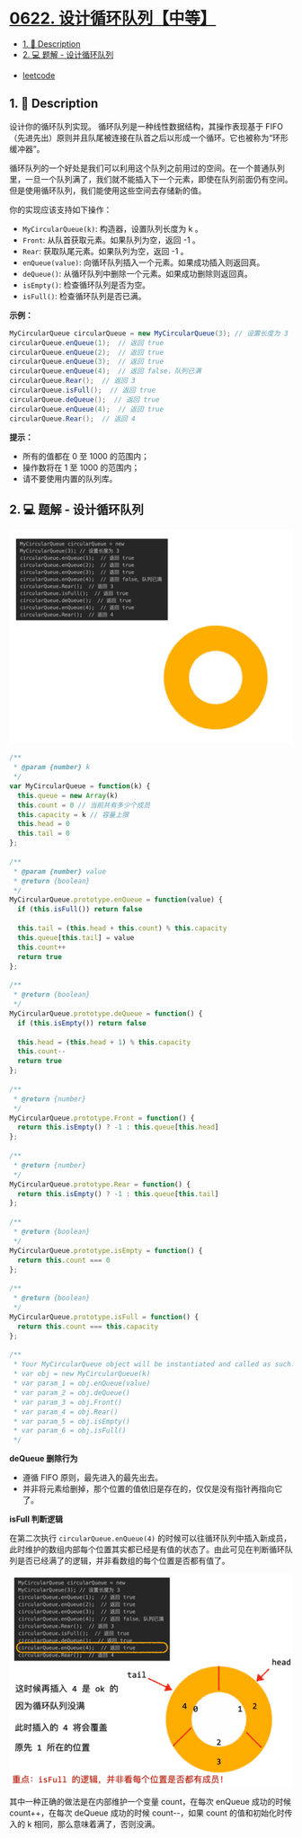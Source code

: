 # [0622. 设计循环队列【中等】](https://github.com/Tdahuyou/leetcode/tree/main/0622.%20%E8%AE%BE%E8%AE%A1%E5%BE%AA%E7%8E%AF%E9%98%9F%E5%88%97%E3%80%90%E4%B8%AD%E7%AD%89%E3%80%91)

<!-- region:toc -->
- [1. 📝 Description](#1--description)
- [2. 💻 题解 - 设计循环队列](#2--题解---设计循环队列)
<!-- endregion:toc -->
- [leetcode](https://leetcode.cn/problems/design-circular-queue)


## 1. 📝 Description

设计你的循环队列实现。 循环队列是一种线性数据结构，其操作表现基于 FIFO（先进先出）原则并且队尾被连接在队首之后以形成一个循环。它也被称为“环形缓冲器”。

循环队列的一个好处是我们可以利用这个队列之前用过的空间。在一个普通队列里，一旦一个队列满了，我们就不能插入下一个元素，即使在队列前面仍有空间。但是使用循环队列，我们能使用这些空间去存储新的值。

你的实现应该支持如下操作：

- `MyCircularQueue(k)`: 构造器，设置队列长度为 k 。
- `Front`: 从队首获取元素。如果队列为空，返回 -1 。
- `Rear`: 获取队尾元素。如果队列为空，返回 -1 。
- `enQueue(value)`: 向循环队列插入一个元素。如果成功插入则返回真。
- `deQueue()`: 从循环队列中删除一个元素。如果成功删除则返回真。
- `isEmpty()`: 检查循环队列是否为空。
- `isFull()`: 检查循环队列是否已满。

**示例：**

```java
MyCircularQueue circularQueue = new MyCircularQueue(3); // 设置长度为 3
circularQueue.enQueue(1);  // 返回 true
circularQueue.enQueue(2);  // 返回 true
circularQueue.enQueue(3);  // 返回 true
circularQueue.enQueue(4);  // 返回 false，队列已满
circularQueue.Rear();  // 返回 3
circularQueue.isFull();  // 返回 true
circularQueue.deQueue();  // 返回 true
circularQueue.enQueue(4);  // 返回 true
circularQueue.Rear();  // 返回 4
```

**提示：**

- 所有的值都在 0 至 1000 的范围内；
- 操作数将在 1 至 1000 的范围内；
- 请不要使用内置的队列库。

## 2. 💻 题解 - 设计循环队列

![](md-imgs/622.%20设计循环队列-题解.gif)

```javascript
/**
 * @param {number} k
 */
var MyCircularQueue = function(k) {
  this.queue = new Array(k)
  this.count = 0 // 当前共有多少个成员
  this.capacity = k // 容量上限
  this.head = 0
  this.tail = 0
};

/**
 * @param {number} value
 * @return {boolean}
 */
MyCircularQueue.prototype.enQueue = function(value) {
  if (this.isFull()) return false

  this.tail = (this.head + this.count) % this.capacity
  this.queue[this.tail] = value
  this.count++
  return true
};

/**
 * @return {boolean}
 */
MyCircularQueue.prototype.deQueue = function() {
  if (this.isEmpty()) return false

  this.head = (this.head + 1) % this.capacity
  this.count--
  return true
};

/**
 * @return {number}
 */
MyCircularQueue.prototype.Front = function() {
  return this.isEmpty() ? -1 : this.queue[this.head]
};

/**
 * @return {number}
 */
MyCircularQueue.prototype.Rear = function() {
  return this.isEmpty() ? -1 : this.queue[this.tail]
};

/**
 * @return {boolean}
 */
MyCircularQueue.prototype.isEmpty = function() {
  return this.count === 0
};

/**
 * @return {boolean}
 */
MyCircularQueue.prototype.isFull = function() {
  return this.count === this.capacity
};

/**
 * Your MyCircularQueue object will be instantiated and called as such:
 * var obj = new MyCircularQueue(k)
 * var param_1 = obj.enQueue(value)
 * var param_2 = obj.deQueue()
 * var param_3 = obj.Front()
 * var param_4 = obj.Rear()
 * var param_5 = obj.isEmpty()
 * var param_6 = obj.isFull()
 */
```

**deQueue 删除行为**

- 遵循 FIFO 原则，最先进入的最先出去。
- 并非将元素给删掉，那个位置的值依旧是存在的，仅仅是没有指针再指向它了。

**isFull 判断逻辑**

在第二次执行 `circularQueue.enQueue(4)` 的时候可以往循环队列中插入新成员，此时维护的数组内部每个位置其实都已经是有值的状态了。由此可见在判断循环队列是否已经满了的逻辑，并非看数组的每个位置是否都有值了。

![](md-imgs/2024-09-25-17-16-45.png)

其中一种正确的做法是在内部维护一个变量 count，在每次 enQueue 成功的时候 count++，在每次 deQueue 成功的时候 count--，如果 count 的值和初始化时传入的 k 相同，那么意味着满了，否则没满。





